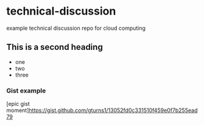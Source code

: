 # technical-discussion
example technical discussion repo for cloud computing

## This is a second heading

* one
* two
* three

### Gist example

[epic gist moment]https://gist.github.com/gturns1/13052fd0c331510f459e0f7b255ead79
